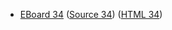 * [EBoard 34](../eboards/eboard.34.html)
  ([Source 34](../eboards/eboard.34.md))
  ([HTML 34](../eboards/eboard.34.html))
